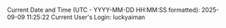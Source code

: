 Current Date and Time (UTC - YYYY-MM-DD HH:MM:SS formatted): 2025-09-09 11:25:22
Current User's Login: luckyaiman
